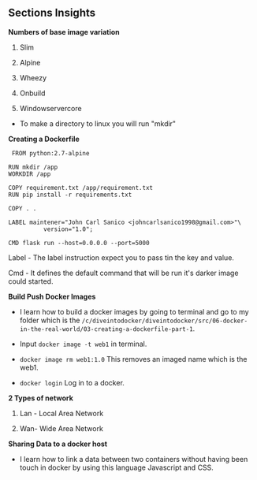 ## Sections Insights 

**Numbers of base image variation**
 
 1. Slim 

 2. Alpine

 3. Wheezy

 4. Onbuild

 5. Windowservercore

 - To make a directory to linux you will run "mkdir"

 **Creating a Dockerfile**
```
 FROM python:2.7-alpine

RUN mkdir /app
WORKDIR /app

COPY requirement.txt /app/requirement.txt
RUN pip install -r requirements.txt 

COPY . .

LABEL maintener="John Carl Sanico <johncarlsanico1998@gmail.com>"\
          version="1.0";

CMD flask run --host=0.0.0.0 --port=5000
```
Label - The label instruction expect you to pass tin the key and value.

Cmd - It defines the default command that will be run it's darker image could started.


**Build Push Docker Images**

- I learn how to build a docker images by going to terminal and go to my folder which is the  `/c/diveintodocker/diveintodocker/src/06-docker-in-the-real-world/03-creating-a-dockerfile-part-1`.

- Input `docker image -t web1` in terminal. 

- `docker image rm web1:1.0` This removes an imaged name which is the web1.

- `docker login` Log in to a docker.

**2 Types of network**

1. Lan - Local Area Network

2. Wan- Wide Area Network

**Sharing Data to a docker host**

- I learn how to link a data between two containers without having been touch in docker by using this language Javascript and CSS.

